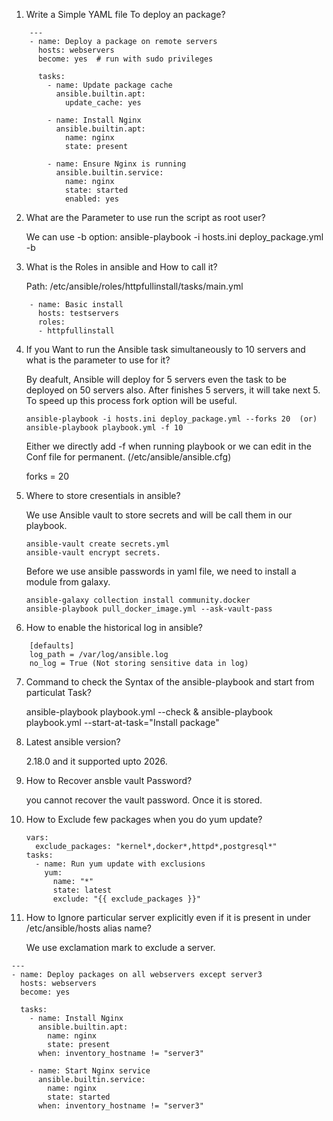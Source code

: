 1. Write a Simple YAML file To deploy an package?

```
    ---
    - name: Deploy a package on remote servers
      hosts: webservers
      become: yes  # run with sudo privileges

      tasks:
        - name: Update package cache
          ansible.builtin.apt:
            update_cache: yes

        - name: Install Nginx
          ansible.builtin.apt:
            name: nginx
            state: present

        - name: Ensure Nginx is running
          ansible.builtin.service:
            name: nginx
            state: started
            enabled: yes
```


2. What are the Parameter to use run the script as root user?

    We can use -b option: ansible-playbook -i hosts.ini deploy_package.yml -b


3. What is the Roles in ansible and How to call it?

    Path: /etc/ansible/roles/httpfullinstall/tasks/main.yml

```
    - name: Basic install
      hosts: testservers
      roles:
      - httpfullinstall
```


4. If you Want to run the Ansible task simultaneously to 10 servers and what is the parameter to use for it?

    By deafult, Ansible will deploy for 5 servers even the task to be deployed on 50 servers also. After finishes 5 servers, it will take next 5. To speed up this process fork option will be useful. 
    ```
    ansible-playbook -i hosts.ini deploy_package.yml --forks 20  (or)  ansible-playbook playbook.yml -f 10
    ```
    Either we directly add -f when running playbook or we can edit in the Conf file for permanent. (/etc/ansible/ansible.cfg)

    forks = 20  


5. Where to store cresentials in ansible?

    We use Ansible vault to store secrets and will be call them in our playbook.

    ```
    ansible-vault create secrets.yml 
    ansible-vault encrypt secrets.
    ```
    Before we use ansible passwords in yaml file, we need to install a module from galaxy.
    ```
    ansible-galaxy collection install community.docker
    ansible-playbook pull_docker_image.yml --ask-vault-pass
    ```

6. How to enable the historical log in ansible?

```
    [defaults] 
    log_path = /var/log/ansible.log 
    no_log = True (Not storing sensitive data in log)
```


7. Command to check the Syntax of the ansible-playbook and start from particulat Task?

    ansible-playbook playbook.yml --check & ansible-playbook playbook.yml --start-at-task="Install package"


8. Latest ansible version?

    2.18.0 and it supported upto 2026.


9. How to Recover ansble vault Password?

    you cannot recover the vault password. Once it is stored.


10. How to Exclude few packages when you do yum update?

    ```
    vars:
      exclude_packages: "kernel*,docker*,httpd*,postgresql*"
    tasks:
      - name: Run yum update with exclusions
        yum:
          name: "*"
          state: latest
          exclude: "{{ exclude_packages }}"
    ```


11. How to Ignore particular server explicitly even if it is present in under /etc/ansible/hosts alias name?

    We use exclamation mark to exclude a server.

```
---
- name: Deploy packages on all webservers except server3
  hosts: webservers
  become: yes

  tasks:
    - name: Install Nginx
      ansible.builtin.apt:
        name: nginx
        state: present
      when: inventory_hostname != "server3"

    - name: Start Nginx service
      ansible.builtin.service:
        name: nginx
        state: started
      when: inventory_hostname != "server3"
```
